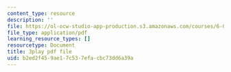 ```yaml
---
content_type: resource
description: ''
file: https://ol-ocw-studio-app-production.s3.amazonaws.com/courses/6-0001-introduction-to-computer-science-and-programming-in-python-fall-2016/b2ed2f459ae17c537efacbc73dd6a39a_-DP1i2ZU9gk.pdf
file_type: application/pdf
learning_resource_types: []
resourcetype: Document
title: 3play pdf file
uid: b2ed2f45-9ae1-7c53-7efa-cbc73dd6a39a
---
```

